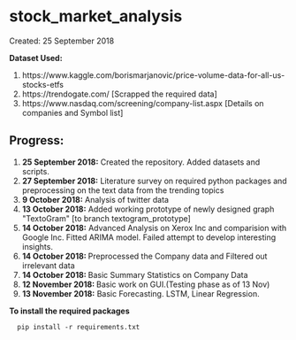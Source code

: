 # stock_market_analysis

Created: 25 September 2018

<b>Dataset Used:</b>
<ol>
  <li>https://www.kaggle.com/borismarjanovic/price-volume-data-for-all-us-stocks-etfs</li>
  <li>https://trendogate.com/     [Scrapped the required data] </li>
  <li>https://www.nasdaq.com/screening/company-list.aspx         [Details on companies and Symbol list]</li>
</ol>

<h2>Progress:</h2>
<ol>
  <li> <b>25 September 2018:</b> Created the repository. Added datasets and scripts. </li>
  <li><b>27 September 2018:</b> Literature survey on required python packages and preprocessing on the text data from the trending topics</li>
  <li><b>9 October 2018:</b> Analysis of twitter data</li>
  <li><b>13 October 2018:</b> Added working prototype of newly designed graph "TextoGram" [to branch textogram_prototype]</li>
  <li><b>14 October 2018:</b> Advanced Analysis on Xerox Inc and comparision with Google Inc. Fitted ARIMA model. Failed attempt to develop interesting insights.</li>
  <li><b>14 October 2018: </b> Preprocessed the Company data and Filtered out irrelevant data</li>
  <li><b>14 October 2018: </b> Basic Summary Statistics on Company Data</li>
  <li><b>12 November 2018: </b> Basic work on GUI.(Testing phase as of 13 Nov)</li>
  <li><b>13 November 2018:</b> Basic Forecasting. LSTM, Linear Regression.</li>
</ol>
  
  

<b>To install the required packages</b>
```
  pip install -r requirements.txt
```


